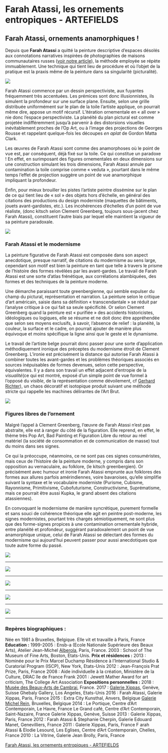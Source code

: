 # Farah Atassi, les ornements entropiques - ARTEFIELDS
## Farah Atassi, ornements anamorphiques !

Depuis que **Farah Atassi** a quitté la peinture descriptive d’espaces désolés aux connotations narratives inspirées de photographies de maisons communautaires russes ([voir notre article](https://www.artefields.net/farah-atassi-entropie-decorative/)), la méthode employée se répète immuablement. Une technique qui tient lieu de procédure et où l’objet de la pratique est la praxis même de la peinture dans sa singularité (picturalité).

![](farah-atassi-modernism-post-modern/farah-atassi_painting_modernism_ornamental.005-3.jpg)

Farah Atassi commence par un dessin perspectiviste, aux fuyantes fréquemment très accentuées. Les prémices sont donc illusionnistes, ils simulent la profondeur sur une surface plane. Ensuite, selon une grille distribuée uniformément sur le plan de la toile l’artiste applique, on pourrait même dire, appose un motif récursif. L’itération ornementale en « all over » nie donc l’espace perspectiviste. La planéité du plan pictural est comme projetée indifféremment jusqu’à parvenir à des distorsions visuelles inévitablement proches de l’Op Art, ou à l’image des projections de Georges Rousse et rappelant quelque-fois les découpes *en aplat* de Gordon Matta Clark.

Les œuvres de Farah Atassi sont comme des anamorphoses où le point de vue est, par conséquent, déjà fixé sur la toile. Ce qui constitue un paradoxe ! En effet, en surimposant des figures ornementales en deux dimensions sur une construction simulant les trois dimensions, Farah Atassi annule par contamination la toile comprise comme « veduta », pourtant dans le même temps l’effet de projection suggère un point de vue anamorphique impliquant la profondeur.

Enfin, pour mieux brouiller les pistes l’artiste peintre dissémine sur le plan de ce qui tient lieu de « sol » des objets hors d’échelle, en général des citations des productions du design moderniste (maquettes de bâtiments, jouets avant-gardistes, etc.). Les incohérences d’échelles d’un point de vue réaliste, (donc kitsch selon Clement Greenberg, toujours sous-jacent chez Farah Atassi), constituent l’autre biais par lequel elle maintient la vigueur de sa peinture paradoxale.

![](farah-atassi-modernism-post-modern/farah-atassi_painting_modernism_ornamental.005-4.jpg)

### Farah Atassi et le modernisme

La peinture figurative de Farah Atassi est composée dans son aspect anecdotique, presque narratif, de citations du modernisme au sens large, cependant son motif est bien la peinture en tant que telle à travers le prisme de l’histoire des formes révélées par les avant-gardes. Le travail de Farah Atassi est une sorte d’atlas frénétique, aux corrélations alambiquées, des formes et des techniques de la peinture moderne.

Une démarche paraissant toute greenbergienne, qui semble expulser du champ du pictural, représentation et narration. La peinture selon le critique d’art américain, saisie dans sa définition « transcendantale » se réduit par l’analyse critique à ce qui fait sa seule spécificité. Or selon Clement Greenberg quand la peinture est « purifiée » des accidents historicistes, idéologiques ou logiques, elle se résume et ne doit donc être appréhendée que selon ses moyens exclusifs, à savoir, l’absence de relief : la planéité, la couleur, la surface et le cadre, on pourrait ajouter de manière plus équivoque et moins spécifique la ligne ainsi que le geste et le dynamisme.

Le travail de l’artiste belge pourrait donc passer pour une sorte d’application méthodiquement ironique des préceptes du modernisme étroit de Clement Greenberg. L’ironie est précisément la distance qui autorise Farah Atassi à combiner toutes les avant-gardes et les problèmes théoriques associés en sources inépuisables de formes devenues, selon cette perspective, équivalentes. Il y a dans son travail un effet adjacent d’entropie de la *visualité*(ce qui est montré, exposé d’un simple point de vue formel à l’opposé du *visible*, de la représentation comme dévoilement, cf [Gerhard Richter](https://www.artefields.net/gerhard-richter-atlas-et-monographie/)), un chaos décoratif et isotopique produit suivant une méthode stricte qui rappelle les machines délirantes de l’Art Brut.

![](farah-atassi-modernism-post-modern/farah-atassi_painting_modernism_ornamental.005.jpg)

### Figures libres de l’ornement

Malgré l’appel à Clement Greenberg, l’œuvre de Farah Atassi n’est pas abstraite, elle est à ranger du côté de la figuration. Elle reprend, en effet, le thème très Pop Art, Bad Painting et Figuration Libre du retour au réel matériel (la société de consommation et de communication de masse) tout du moins dans ses signes.

Ce qui la préoccupe, néanmoins, ce ne sont pas ces signes consuméristes, mais ceux de l’histoire de la peinture moderne, y compris dans son opposition au vernaculaire, au folklore, (le kitsch greenbergien). Or précisément avec humour et ironie Farah Atassi emprunte aux folklores des formes aux allures parfois amérindiennes, voire bavaroises, qu’elle simplifie suivant la syntaxe et le vocabulaire moderniste (Purisme, Cubisme, Rayonnisme, Primitivisme, Cubofuturisme, Constructivisme, Suprématisme, mais ce pourrait être aussi Kupka, le grand absent des citations atassiennes).

En convoquant le modernisme de manière syncrétique, purement formelle et sans souci de cohérence théorique elle agit en peintre post-moderne, les signes modernistes, pourtant très chargés sémiotiquement, ne sont plus que des forme-signes propices à une contamination ornementale hybride, entre planéité et profondeur, suggérant paradoxalement un point de vue anamorphique unique, celui de Farah Atassi se délectant des formes du modernisme qui aujourd’hui peuvent passer pour aussi anecdotiques que toute autre forme du passé.

![](farah-atassi-modernism-post-modern/farah-atassi_painting_modernism_ornamental.005-2.jpg)

---

![](farah-atassi-modernism-post-modern/farah-atassi_painting_modernism_ornamental.005-5.jpg)

---

![](farah-atassi-modernism-post-modern/farah-atassi-painting-cubism-exhibition-solo-show-art-contemporary-art-xippas-paris-france-2016-art-gallery-labyrinthe-ornamental.053.jpg)

---

![](farah-atassi-modernism-post-modern/farah-atassi_painting_modernism_ornamental.013-8.jpg)

---

![](farah-atassi-modernism-post-modern/farah-atassi_painting_modernism_ornamental.013-10.jpg)

---

### Repères biographiques :

Née en 1981 à Bruxelles, Belgique.
Elle vit et travaille à Paris, France **Education :**
1999-2005 : Ensb-a (Ecole Nationale Supérieure des Beaux Arts), Atelier Jean-Michel [Alberola](https://www.artefields.net/alberola-laventure-des-details/), Paris, France. 
2003 : School of The Museum of Fine Arts, Boston, Etats-Unis. **Prix et résidences :**
2013 :
Nominée pour le Prix Marcel Duchamp
Résidence à l’International Studio & Curatorial Program (ISCP), New York, Etats-Unis
2012 : Jean-François Prat Prize, Paris, France
2008 : Aide individuelle à la création, Ministère de la Culture, DRAC île de France Frank
2001 : Jewett Mather Award for art criticism, The College Art Association **Expositions personnelles :**
2018 : [Musée des Beaux-Arts de Cambrai](http://www.villedecambrai.com/culture/le-musee-des-beaux-arts/?ref=artefields.net), France.
2017 :
[Galerie Xippas](http://www.xippas.com/?ref=artefields.net), Genève, Suisse 
Ghebaly Gallery, Los Angeles, Etats-Unis
2016 : Farah Atassi, Galerie Xippas, Paris, France
2015 :
Extra City Kunsthal, Anvers, Belgique
[Galerie Michel Rein](http://michelrein.com/?ref=artefields.net), Bruxelles, Belgique 
2014 :
Le Portique, Centre d’Art Contemporain, Le Havre, France
Le Grand café, Centre d’Art Contemporain, Saint-Nazaire, France
Galerie Xippas, Genève, Suisse
2013 : Galerie Xippas, Paris, France
2012 : Farah Atassi & Stephanie Cherpin, Galerie Edouard Manet, Genevilliers, France
2011 :
Galerie Xippas, Paris, France F
arah Atassi & Elodie Lesourd, Les Eglises, Centre d’Art Contemporain, Chelles, France
2010 : La Vitrine, Galerie Jean Brolly, Paris, France

[Farah Atassi, les ornements entropiques - ARTEFIELDS](https://www.artefields.net/farah-atassi-modernism-post-modern/)